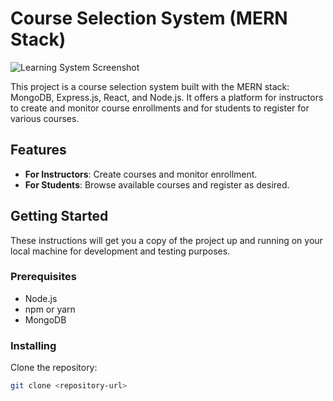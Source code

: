 # Course Selection System (MERN Stack)

![Learning System Screenshot](https://app.gemoo.com/share/image-annotation/639071354454208512?codeId=DGWVyLrpnqlLo&origin=imageurlgenerator&card=639071353992835072)

This project is a course selection system built with the MERN stack: MongoDB, Express.js, React, and Node.js. It offers a platform for instructors to create and monitor course enrollments and for students to register for various courses.

## Features

- **For Instructors**: Create courses and monitor enrollment.
- **For Students**: Browse available courses and register as desired.

## Getting Started

These instructions will get you a copy of the project up and running on your local machine for development and testing purposes.

### Prerequisites

- Node.js
- npm or yarn
- MongoDB

### Installing

Clone the repository:

```bash
git clone <repository-url>
